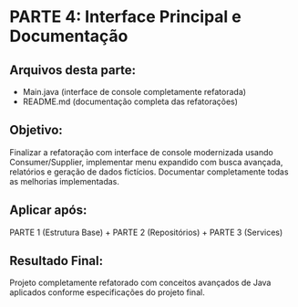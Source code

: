 # PARTE 4: Interface Principal e Documentação

## Arquivos desta parte:
- Main.java (interface de console completamente refatorada)
- README.md (documentação completa das refatorações)

## Objetivo:
Finalizar a refatoração com interface de console modernizada usando Consumer/Supplier, implementar menu expandido com busca avançada, relatórios e geração de dados fictícios. Documentar completamente todas as melhorias implementadas.

## Aplicar após:
PARTE 1 (Estrutura Base) + PARTE 2 (Repositórios) + PARTE 3 (Services)

## Resultado Final:
Projeto completamente refatorado com conceitos avançados de Java aplicados conforme especificações do projeto final.